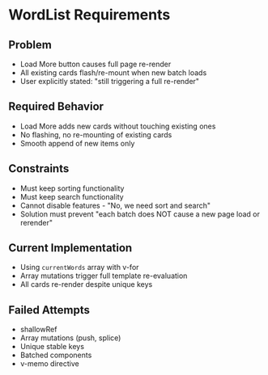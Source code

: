 # WordList Requirements

## Problem
- Load More button causes full page re-render
- All existing cards flash/re-mount when new batch loads
- User explicitly stated: "still triggering a full re-render"

## Required Behavior
- Load More adds new cards without touching existing ones
- No flashing, no re-mounting of existing cards
- Smooth append of new items only

## Constraints
- Must keep sorting functionality
- Must keep search functionality  
- Cannot disable features - "No, we need sort and search"
- Solution must prevent "each batch does NOT cause a new page load or rerender"

## Current Implementation
- Using `currentWords` array with v-for
- Array mutations trigger full template re-evaluation
- All cards re-render despite unique keys

## Failed Attempts
- shallowRef
- Array mutations (push, splice)
- Unique stable keys
- Batched components
- v-memo directive
